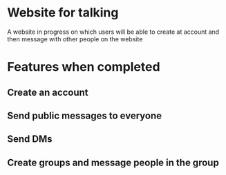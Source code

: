 # Website for talking
A website in progress on which users will be able to create at account and then message with other people on the website
# Features when completed
## Create an account
## Send public messages to everyone
## Send DMs
## Create groups and message people in the group
